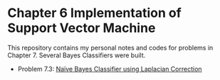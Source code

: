 # Chapter 6 Implementation of Support Vector Machine

This repository contains my personal notes and codes for problems in Chapter 7. Several Bayes Classifiers were built.

- Problem 7.3: [Naïve Bayes Classifier using Laplacian Correction](https://github.com/Hatchin/Machine-Learning-Zhou_Zhihua/blob/master/Chap7/Problem7.3/)


